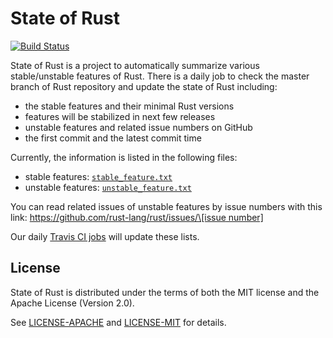 # State of Rust

[![Build Status](https://travis-ci.com/mssun/state-of-rust.svg?token=LzRfzmiUXDqZVqRYbinm&branch=master)](https://travis-ci.com/mssun/state-of-rust)

State of Rust is a project to automatically summarize various stable/unstable
features of Rust. There is a daily job to check the master branch of Rust
repository and update the state of Rust including:

  - the stable features and their minimal Rust versions
  - features will be stabilized in next few releases
  - unstable features and related issue numbers on GitHub
  - the first commit and the latest commit time

Currently, the information is listed in the following files:

  - stable features: [`stable_feature.txt`](stable_feature.txt)
  - unstable features: [`unstable_feature.txt`](unstable_feature.txt)

You can read related issues of unstable features by issue numbers with this link:
[https://github.com/rust-lang/rust/issues/\[issue number\]](https://github.com/rust-lang/rust/issues/)

Our daily [Travis CI jobs](https://travis-ci.com/mssun/state-of-rust) will
update these lists.

## License

State of Rust is distributed under the terms of both the MIT license and the Apache
License (Version 2.0).

See [LICENSE-APACHE](LICENSE-APACHE) and [LICENSE-MIT](LICENSE-MIT) for details.
